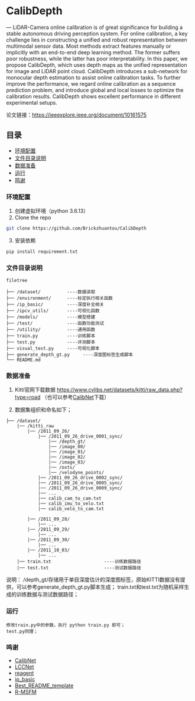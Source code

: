 

# CalibDepth

— LiDAR-Camera online calibration is of great significance for building a stable autonomous driving perception
system. For online calibration, a key challenge lies in constructing a unified and robust representation between multimodal sensor data. Most methods extract features manually
or implicitly with an end-to-end deep learning method. The
former suffers poor robustness, while the latter has poor
interpretability. In this paper, we propose CalibDepth, which
uses depth maps as the unified representation for image and
LiDAR point cloud. CalibDepth introduces a sub-network for
monocular depth estimation to assist online calibration tasks. To
further improve the performance, we regard online calibration
as a sequence prediction problem, and introduce global and
local losses to optimize the calibration results. CalibDepth shows
excellent performance in different experimental setups.

<!-- PROJECT SHIELDS -->

<!-- 
[![Forks][forks-shield]][forks-url]
[![Stargazers][stars-shield]][stars-url]
[![Issues][issues-shield]][issues-url]
[![MIT License][license-shield]][license-url]
[![LinkedIn][linkedin-shield]][linkedin-url] -->

<!-- PROJECT LOGO -->
<!-- <br />

<p align="center">
  <a href="https://github.com/shaojintian/Best_README_template/">
    <img src="images/Graphic abstract.jpg" alt="Logo" width="80" height="80">
  </a>

  <h3 align="center">"完美的"README模板</h3>
  <p align="center">
    一个"完美的"README模板去快速开始你的项目！
    <br />
    <a href="https://github.com/shaojintian/Best_README_template"><strong>探索本项目的文档 »</strong></a>
    <br />
    <br />
    <a href="https://github.com/shaojintian/Best_README_template">查看Demo</a>
    ·
    <a href="https://github.com/shaojintian/Best_README_template/issues">报告Bug</a>
    ·
    <a href="https://github.com/shaojintian/Best_README_template/issues">提出新特性</a>
  </p>

</p> -->


 论文链接：https://ieeexplore.ieee.org/document/10161575
 
## 目录

- [环境配置](#环境配置)
- [文件目录说明](#文件目录说明)
- [数据准备](#数据准备)
- [运行](#运行)
- [鸣谢](#鸣谢)

### 环境配置


1. 创建虚拟环境（python 3.6.13）
2. Clone the repo
```sh
git clone https://github.com/Brickzhuantou/CalibDepth
```
3. 安装依赖
```sh
pip install requirement.txt
```

### 文件目录说明

```
filetree 

├── /dataset/          ----数据读取
├── /environment/      ----标定执行相关函数
├── /ip_basic/         ----深度补全相关
├── /ipcv_utils/       ----可视化函数
├── /models/           ----模型搭建
├── /test/             ----函数功能测试
├── /utility/          ----通用函数
├── train.py           ----训练脚本
├── test.py            ----评测脚本
├── visual_test.py     ----可视化脚本
├── generate_depth_gt.py     ----深度图标签生成脚本
└── README.md
```

### 数据准备
1. Kitti官网下载数据 https://www.cvlibs.net/datasets/kitti/raw_data.php?type=road
  （也可以参考[CalibNet](https://github.com/epiception/CalibNet/tree/main)下载）

2. 数据集组织和命名如下；
```
├── /dataset/
    |── /kitti_raw
        |── /2011_09_26/
            |── /2011_09_26_drive_0001_sync/
                |── /depth_gt/
                |── /image_00/
                |── /image_01/
                |── /image_02/
                |── /image_03/
                |── /oxts/
                |── /velodyne_points/
            |── /2011_09_26_drive_0002_sync/
            |── /2011_09_26_drive_0005_sync/
            |── /2011_09_26_drive_0009_sync/
            |── ...
            |── calib_cam_to_cam.txt
            |── calib_imu_to_velo.txt
            |── calib_velo_to_cam.txt

        |── /2011_09_28/
            |── ...
        |── /2011_09_29/
            |── ...
        |── /2011_09_30/
            |── ...
        |── /2011_10_03/
            |── ...
    |── train.txt                    ----训练数据路径
    |── test.txt                     ----测试数据路径

```
说明：
    /depth_gt/存储用于单目深度估计的深度图标签，原始KITTI数据没有提供，可以参考generate_depth_gt.py脚本生成；
    train.txt和test.txt为随机采样生成的训练数据与测试数据路径；





### 运行
    修改train.py中的参数，执行 python train.py 即可；
    test.py同理；


### 鸣谢


- [CalibNet](https://github.com/epiception/CalibNet/tree/main)
- [LCCNet](https://github.com/IIPCVLAB/LCCNet)
- [reagent](https://github.com/dornik/reagent)
- [ip_basic](https://github.com/kujason/ip_basic)
- [Best_README_template](https://github.com/shaojintian/Best_README_template)
- [R-MSFM](https://github.com/jsczzzk/R-MSFM)

<!-- links -->
[your-project-path]:https://github.com/Brickzhuantou/CalibDepth
